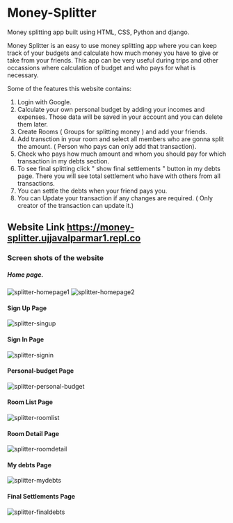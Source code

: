 # Money-Splitter
Money splitting app built using HTML, CSS, Python and django.

Money Splitter is an easy to use money splitting app where you can keep track of your budgets and calculate how much money you have to give or take from your friends. This app can be very useful during trips and other occassions where calculation of budget and who pays for what is necessary.

Some of the features this website contains:
1. Login with Google.
2. Calculate your own personal budget by adding your incomes and expenses. Those data will be saved in your account and you can delete them later.
3. Create Rooms ( Groups for splitting money ) and add your friends.
4. Add transction in your room and select all members who are gonna split the amount. ( Person who pays can only add that transaction).
5. Check who pays how much amount and whom you should pay for which transaction in my debts section.
6. To see final splitting click " show final settlements " button in my debts page. There you will see total settlement who have with others from all transactions.
7. You can settle the debts when your friend pays you.
8. You can Update your transaction if any changes are required. ( Only creator of the transaction can update it.)


## Website Link https://money-splitter.ujjavalparmar1.repl.co

### Screen shots of the website

##### Home page.
![splitter-homepage1](https://user-images.githubusercontent.com/59278577/88136781-a9925b80-cc07-11ea-88df-ae2a15022edc.PNG)
![splitter-homepage2](https://user-images.githubusercontent.com/59278577/88136916-ff670380-cc07-11ea-99d1-dc74f403d35c.PNG)

#### Sign Up Page
![splitter-singup](https://user-images.githubusercontent.com/59278577/88137536-5f11de80-cc09-11ea-9010-2f12ff46140e.PNG)

#### Sign In Page
![splitter-signin](https://user-images.githubusercontent.com/59278577/88137495-430e3d00-cc09-11ea-95e5-f60d6725c18c.PNG)

#### Personal-budget Page
![splitter-personal-budget](https://user-images.githubusercontent.com/59278577/88137052-57056f00-cc08-11ea-91ba-049d774ab932.PNG)

#### Room List Page
![splitter-roomlist](https://user-images.githubusercontent.com/59278577/88137383-0cd0bd80-cc09-11ea-84b3-4ee5119de04b.PNG)

#### Room Detail Page
![splitter-roomdetail](https://user-images.githubusercontent.com/59278577/88137174-9b910a80-cc08-11ea-93e9-fb030b8e844a.PNG)

#### My debts Page
![splitter-mydebts](https://user-images.githubusercontent.com/59278577/88136987-2a515780-cc08-11ea-9c9d-8e168ec44807.PNG)

#### Final Settlements Page
![splitter-finaldebts](https://user-images.githubusercontent.com/59278577/88136479-f4f83a00-cc06-11ea-8f96-9eeb59885552.PNG)


